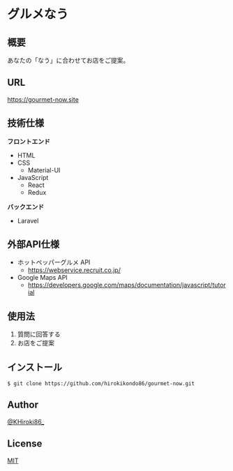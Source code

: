 # グルメなう
## 概要

あなたの「なう」に合わせてお店をご提案。

## URL
https://gourmet-now.site

## 技術仕様

**フロントエンド**

- HTML
- CSS
    - Material-UI
- JavaScript
    - React
    - Redux

**バックエンド**

- Laravel

## 外部API仕様

- ホットペッパーグルメ API
    - https://webservice.recruit.co.jp/
- Google Maps API
    - https://developers.google.com/maps/documentation/javascript/tutorial

## 使用法

1. 質問に回答する
2. お店をご提案

## インストール

    $ git clone https://github.com/hirokikondo86/gourmet-now.git

## Author

[@KHiroki86_](https://twitter.com/KHiroki86_)

## License

[MIT](http://b4b4r07.mit-license.org)
